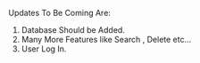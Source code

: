 Updates To Be Coming Are:
1. Database Should be Added.
2. Many More Features like Search , Delete etc...
3. User Log In.

